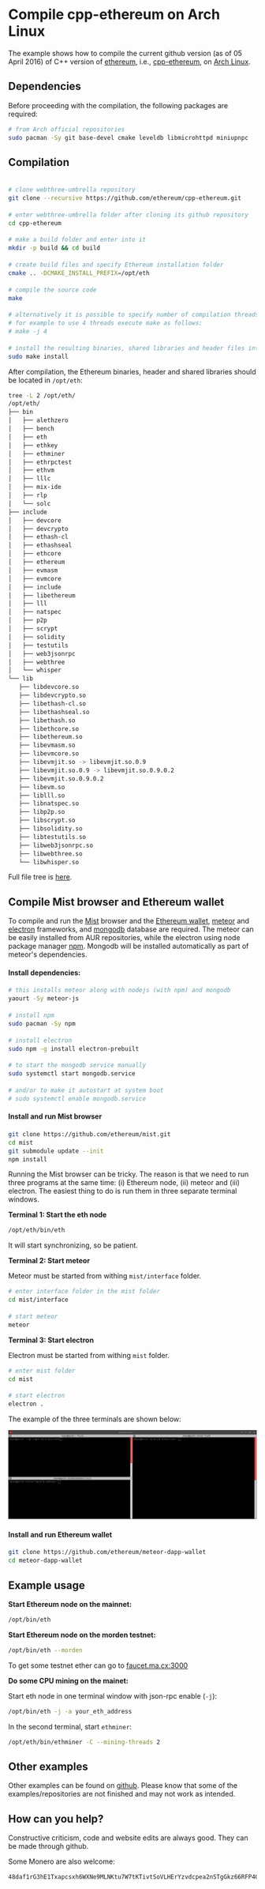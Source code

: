 # Compile cpp-ethereum on Arch Linux

The example shows how to compile the current github version (as of 05 April 2016) of C++ version of [ethereum](http://ethereum.org/), i.e., [cpp-ethereum](https://github.com/ethereum/cpp-ethereum), on [Arch Linux](https://www.archlinux.org/).

## Dependencies
Before proceeding with the compilation, the following packages are required:

```bash
# from Arch official repositories
sudo pacman -Sy git base-devel cmake leveldb libmicrohttpd miniupnpc
```

## Compilation

```bash

# clone webthree-umbrella repository 
git clone --recursive https://github.com/ethereum/cpp-ethereum.git

# enter webthree-umbrella folder after cloning its github repository
cd cpp-ethereum

# make a build folder and enter into it
mkdir -p build && cd build

# create build files and specify Ethereum installation folder
cmake .. -DCMAKE_INSTALL_PREFIX=/opt/eth

# compile the source code
make

# alternatively it is possible to specify number of compilation threads
# for example to use 4 threads execute make as follows:
# make -j 4

# install the resulting binaries, shared libraries and header files into /opt
sudo make install
```

After compilation, the Ethereum binaries, header and shared libraries should be located in `/opt/eth`:

```bash
tree -L 2 /opt/eth/
/opt/eth/
├── bin
│   ├── alethzero
│   ├── bench
│   ├── eth
│   ├── ethkey
│   ├── ethminer
│   ├── ethrpctest
│   ├── ethvm
│   ├── lllc
│   ├── mix-ide
│   ├── rlp
│   └── solc
├── include
│   ├── devcore
│   ├── devcrypto
│   ├── ethash-cl
│   ├── ethashseal
│   ├── ethcore
│   ├── ethereum
│   ├── evmasm
│   ├── evmcore
│   ├── include
│   ├── libethereum
│   ├── lll
│   ├── natspec
│   ├── p2p
│   ├── scrypt
│   ├── solidity
│   ├── testutils
│   ├── web3jsonrpc
│   ├── webthree
│   └── whisper
└── lib
   ├── libdevcore.so
   ├── libdevcrypto.so
   ├── libethash-cl.so
   ├── libethashseal.so
   ├── libethash.so
   ├── libethcore.so
   ├── libethereum.so
   ├── libevmasm.so
   ├── libevmcore.so
   ├── libevmjit.so -> libevmjit.so.0.9
   ├── libevmjit.so.0.9 -> libevmjit.so.0.9.0.2
   ├── libevmjit.so.0.9.0.2
   ├── libevm.so
   ├── liblll.so
   ├── libnatspec.so
   ├── libp2p.so
   ├── libscrypt.so
   ├── libsolidity.so
   ├── libtestutils.so
   ├── libweb3jsonrpc.so
   ├── libwebthree.so
   └── libwhisper.so
```

Full file tree is [here](http://pastebin.com/raw/sdEvi9rA).

## Compile Mist browser and Ethereum wallet

To compile and run the [Mist](https://github.com/ethereum/mist) browser and
the [Ethereum wallet](https://github.com/ethereum/meteor-dapp-wallet),
[meteor](https://www.meteor.com/) and [electron](http://electron.atom.io/) frameworks, and [mongodb](https://www.mongodb.com/) database are required. The meteor can be easily installed from AUR repositories,
while the electron using node package manager [npm](https://www.npmjs.com/). Mongodb
will be installed automatically as part of meteor's dependencies.

#### Install dependencies:

```bash
# this installs meteor along with nodejs (with npm) and mongodb
yaourt -Sy meteor-js

# install npm
sudo pacman -Sy npm

# install electron
sudo npm -g install electron-prebuilt

# to start the mongodb service manually
sudo systemctl start mongodb.service

# and/or to make it autostart at system boot
# sudo systemctl enable mongodb.service
```

#### Install and run Mist browser

```bash
git clone https://github.com/ethereum/mist.git
cd mist
git submodule update --init
npm install
```

Running the Mist browser can be tricky. The reason is that we need to run
three programs at the same time: (i) Ethereum node, (ii) meteor and (iii) electron.
The easiest thing to do is run them in three separate terminal windows.

**Terminal 1: Start the eth node**

```bash
/opt/eth/bin/eth
```
It will start synchronizing, so be patient.

**Terminal 2: Start meteor**

Meteor must be started from withing `mist/interface` folder.

```bash
# enter interface folder in the mist folder
cd mist/interface

# start meteor
meteor
```

**Terminal 3: Start electron**

Electron must be started from withing `mist` folder.

```bash
# enter mist folder
cd mist

# start electron
electron .
```

The example of the three terminals are shown below:

![mist_browser_01.png](https://raw.githubusercontent.com/moneroexamples/compile-cpp-ethereum-on-arch/master/img/mist_browser_01.png)


#### Install and run Ethereum wallet

```bash
git clone https://github.com/ethereum/meteor-dapp-wallet
cd meteor-dapp-wallet
```

## Example usage

**Start Ethereum node on the mainnet:**

```bash
/opt/bin/eth
```

**Start Ethereum node on the morden testnet:**

```bash
/opt/bin/eth --morden
```

To get some testnet ether can go to [faucet.ma.cx:3000](http://faucet.ma.cx:3000/)

**Do some CPU mining on the mainet:**

Start eth node in one terminal window with json-rpc enable (`-j`):

```bash
/opt/bin/eth -j -a your_eth_address
```

In the second terminal, start `ethminer`:

```bash
/opt/eth/bin/ethminer -C --mining-threads 2
```

## Other examples
Other examples can be found on [github](https://github.com/moneroexamples?tab=repositories).
Please know that some of the examples/repositories are not
finished and may not work as intended.

## How can you help?

Constructive criticism, code and website edits are always good. They can be made through github.

Some Monero are also welcome:
```
48daf1rG3hE1Txapcsxh6WXNe9MLNKtu7W7tKTivtSoVLHErYzvdcpea2nSTgGkz66RFP4GKVAsTV14v6G3oddBTHfxP6tU
```
